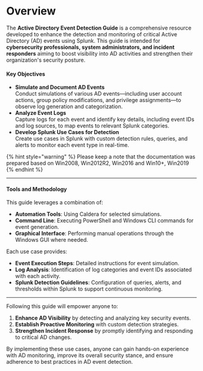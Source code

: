 # Overview

The **Active Directory Event Detection Guide** is a comprehensive resource developed to enhance the detection and monitoring of critical Active Directory (AD) events using Splunk. This guide is intended for **cybersecurity professionals, system administrators, and incident responders** aiming to boost visibility into AD activities and strengthen their organization's security posture.

#### Key Objectives

* **Simulate and Document AD Events**\
  Conduct simulations of various AD events—including user account actions, group policy modifications, and privilege assignments—to observe log generation and categorization.
* **Analyze Event Logs**\
  Capture logs for each event and identify key details, including event IDs and log sources, to map events to relevant Splunk categories.
* **Develop Splunk Use Cases for Detection**\
  Create use cases in Splunk with custom detection rules, queries, and alerts to monitor each event type in real-time.

{% hint style="warning" %}
Please keep a note that the documentation was prepared based on Win2008, Win2012R2, Win2016 and Win10+, Win2019
{% endhint %}

***

#### Tools and Methodology

This guide leverages a combination of:

* **Automation Tools**: Using Caldera for selected simulations.
* **Command Line**: Executing PowerShell and Windows CLI commands for event generation.
* **Graphical Interface**: Performing manual operations through the Windows GUI where needed.

Each use case provides:

* **Event Execution Steps**: Detailed instructions for event simulation.
* **Log Analysis**: Identification of log categories and event IDs associated with each activity.
* **Splunk Detection Guidelines**: Configuration of queries, alerts, and thresholds within Splunk to support continuous monitoring.

***

Following this guide will empower anyone to:

1. **Enhance AD Visibility** by detecting and analyzing key security events.
2. **Establish Proactive Monitoring** with custom detection strategies.
3. **Strengthen Incident Response** by promptly identifying and responding to critical AD changes.

By implementing these use cases, anyone can gain hands-on experience with AD monitoring, improve its overall security stance, and ensure adherence to best practices in AD event detection.

